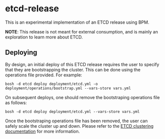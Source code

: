 # etcd-release

This is an experimental implementation of an ETCD release using BPM.

**NOTE**: This release is not meant for external consumption, and is mainly an
exploration to learn more about ETCD.

## Deploying

By design, an initial deploy of this ETCD release requires the user to specify
that they are bootstrapping the cluster.  This can be done using the operations
file provided. For example:

```
bosh -d etcd deploy deployment/etcd.yml -o deployment/operations/bootstrap.yml --vars-store vars.yml
```

On subsequent deploys, one should remove the bootstraping operations file as
follows:

```
bosh -d etcd deploy deployment/etcd.yml --vars-store vars.yml
```

Once the bootstraping operations file has been removed, the user can safely
scale the cluster up and down.  Please refer to the [ETCD clustering
documentation](https://coreos.com/etcd/docs/latest/v2/clustering.html) for more
information.
